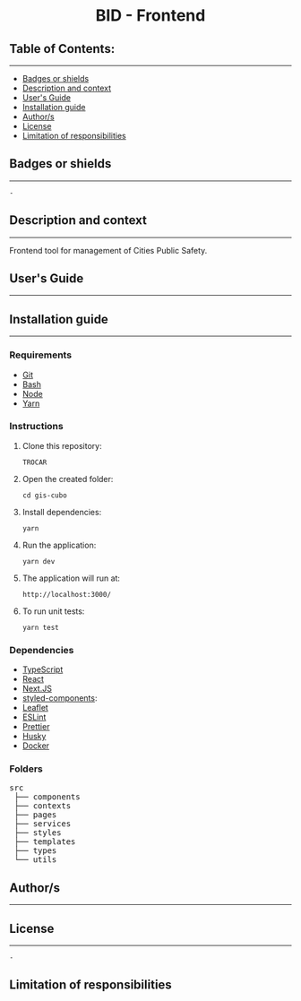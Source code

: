 
<h1 align = "center"> BID - Frontend </h1>
<!-- <p align = "center"> <img src = "public/images/main-interface.png" width="400px" /> </p> -->

## Table of Contents:
---

- [Badges or shields](#badges-or-shields)
- [Description and context](#description-and-context)
- [User's Guide](#users-guide)
- [Installation guide](#installation-guide)
- [Author/s](#authors)
- [License](#license)
- [Limitation of responsibilities](#limitation-of-responsibilities)


## Badges or shields
---
`-`

## Description and context
---
Frontend tool for management of Cities Public Safety.

## User's Guide
---

## Installation guide
---
###  Requirements

* [Git](https://git-scm.com/)
* [Bash](https://www.gnu.org/software/bash/)
* [Node](https://nodejs.org/en/)
* [Yarn](https://yarnpkg.com/)

### Instructions

1. Clone this repository:

   <!-- `git@github.com:d3estudio/bid-frontend.git` -->
   `TROCAR`

2. Open the created folder:

   `cd gis-cubo`

3. Install dependencies:

   `yarn`

4. Run the application:

   `yarn dev`

5. The application will run at:

   `http://localhost:3000/`

6. To run unit tests:

   `yarn test`


### Dependencies
- [TypeScript](https://www.typescriptlang.org/)
- [React](https://reactjs.org/)
- [Next.JS](https://nextjs.org/)
- [styled-components](https://styled-components.com/):
- [Leaflet](https://leafletjs.com/)
- [ESLint](https://eslint.org/)
- [Prettier](https://prettier.io/)
- [Husky](https://github.com/typicode/husky)
- [Docker](https://www.docker.com/)

### Folders 

<pre>
src
 ├── components
 ├── contexts
 ├── pages
 ├── services
 ├── styles
 ├── templates
 ├── types
 └── utils 
</pre>

## Author/s
---

## License
---
`-`

## Limitation of responsibilities

